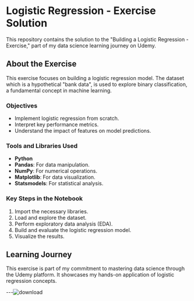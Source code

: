 # Logistic Regression - Exercise Solution

This repository contains the solution to the "Building a Logistic Regression - Exercise," part of my data science learning journey on Udemy.

## About the Exercise

This exercise focuses on building a logistic regression model. The dataset which is a hypothetical "bank data", is used to explore binary classification, a fundamental concept in machine learning.

### Objectives

- Implement logistic regression from scratch.
- Interpret key performance metrics.
- Understand the impact of features on model predictions.

### Tools and Libraries Used

- **Python**
- **Pandas**: For data manipulation.
- **NumPy**: For numerical operations.
- **Matplotlib**: For data visualization.
- **Statsmodels**: For statistical analysis.

### Key Steps in the Notebook

1. Import the necessary libraries.
2. Load and explore the dataset.
3. Perform exploratory data analysis (EDA).
4. Build and evaluate the logistic regression model.
5. Visualize the results.

## Learning Journey

This exercise is part of my commitment to mastering data science through the Udemy platform. It showcases my hands-on application of logistic regression concepts.

---![download](https://github.com/user-attachments/assets/bd4a24e8-b874-41fb-ba9f-f9b09a7ec341)



